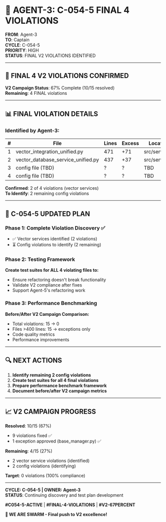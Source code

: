 # 🎯 AGENT-3: C-054-5 FINAL 4 VIOLATIONS

**FROM**: Agent-3  
**TO**: Captain  
**CYCLE**: C-054-5  
**PRIORITY**: HIGH  
**STATUS**: FINAL V2 VIOLATIONS IDENTIFIED

---

## 🚨 FINAL 4 V2 VIOLATIONS CONFIRMED

**V2 Campaign Status**: 67% Complete (10/15 resolved)  
**Remaining**: 4 FINAL violations

---

## 📊 FINAL VIOLATION DETAILS

### Identified by Agent-3:

| # | File | Lines | Excess | Location |
|---|------|-------|--------|----------|
| 1 | vector_integration_unified.py | 471 | +71 | src/services/ |
| 2 | vector_database_service_unified.py | 437 | +37 | src/services/ |
| 3 | config file (TBD) | ? | ? | TBD |
| 4 | config file (TBD) | ? | ? | TBD |

**Confirmed**: 2 of 4 violations (vector services)  
**To Identify**: 2 remaining config violations

---

## 🎯 C-054-5 UPDATED PLAN

### Phase 1: Complete Violation Discovery ✅
- ✅ Vector services identified (2 violations)
- ⏳ Config violations to identify (2 remaining)

### Phase 2: Testing Framework
**Create test suites for ALL 4 violating files to:**
- Ensure refactoring doesn't break functionality
- Validate V2 compliance after fixes
- Support Agent-5's refactoring work

### Phase 3: Performance Benchmarking
**Before/After V2 Campaign Comparison:**
- Total violations: 15 → 0
- Files >400 lines: 15 → exceptions only
- Code quality metrics
- Performance improvements

---

## 🔍 NEXT ACTIONS

1. **Identify remaining 2 config violations**
2. **Create test suites for all 4 final violations**
3. **Prepare performance benchmark framework**
4. **Document before/after V2 campaign metrics**

---

## 📈 V2 CAMPAIGN PROGRESS

**Resolved**: 10/15 (67%)
- 9 violations fixed ✅
- 1 exception approved (base_manager.py) ✅

**Remaining**: 4/15 (27%)
- 2 vector service violations (identified)
- 2 config violations (identifying)

**Target**: 0 violations (100% compliance)

---

**CYCLE: C-054-5 | OWNER: Agent-3**  
**STATUS**: Continuing discovery and test plan development

**#C054-5-ACTIVE** | **#FINAL-4-VIOLATIONS** | **#V2-67PERCENT**

**🐝 WE ARE SWARM - Final push to V2 excellence!**


